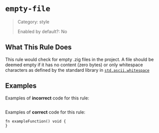 # `empty-file`

> Category: style
>
> Enabled by default?: No

## What This Rule Does

This rule would check for empty .zig files in the project.
A file should be deemed empty if it has no content (zero bytes) or only whitespace characters
as defined by the standard library in [`std.ascii.whitespace`](https://ziglang.org/documentation/master/std/#std.ascii.whitespace)

## Examples

Examples of **incorrect** code for this rule:

```zig

```

Examples of **correct** code for this rule:

```zig
fn exampleFunction() void {
}
```
